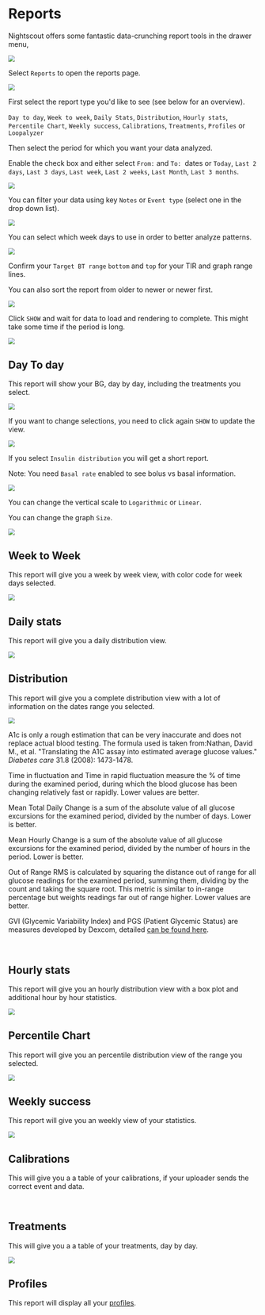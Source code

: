 # Reports

Nightscout offers some fantastic data-crunching report tools in the drawer menu, 

<img src="../img/UseNS21.png" style="zoom:80%;" />

</br>

Select `Reports` to open the reports page.

<img src="../img/Reports00.png" style="zoom:80%;" />

</br>

First select the report type you'd like to see (see below for an overview).

`Day to day`, `Week to week`, `Daily Stats`, `Distribution`, `Hourly stats`, `Percentile Chart`, `Weekly success`, `Calibrations`, `Treatments`, `Profiles` or `Loopalyzer`

Then select the period for which you want your data analyzed.

Enable the check box and either select `From:` and `To: `dates or `Today`, `Last 2 days`, `Last 3 days`, `Last week`, `Last 2 weeks`, `Last Month`, `Last 3 months`.

<img src="../img/Reports01.png" style="zoom:80%;" />

</br>

You can filter your data using key `Notes` or `Event type` (select one in the drop down list).

<img src="../img/Reports02.png" style="zoom:80%;" />

</br>

You can select which week days to use in order to better analyze patterns.

<img src="../img/Reports03.png" style="zoom:80%;" />

</br>

Confirm your `Target BT range` `bottom` and `top` for your TIR and graph range lines.

You can also sort the report from older to newer or newer first.

<img src="../img/Reports04.png" style="zoom:80%;" />

</br>

Click `SHOW` and wait for data to load and rendering to complete. This might take some time if the period is long.

<img src="../img/Reports05.png" style="zoom:80%;" />

</br>

## Day To day

This report will show your BG, day by day, including the treatments you select.

<img src="../img/Reports06.png" style="zoom:80%;" />

</br>

If you want to change selections, you need to click again `SHOW` to update the view.

<img src="../img/Reports07.png" style="zoom:80%;" />

</br>

If you select `Insulin distribution` you will get a short report.

Note: You need `Basal rate` enabled to see bolus vs basal information.

<img src="../img/Reports08.png" style="zoom:80%;" />

</br>

You can change the vertical scale to `Logarithmic` or `Linear`.

You can change the graph `Size`.

<img src="../img/Reports09.png" style="zoom:80%;" />

</br>

## Week to Week

This report will give you a week by week view, with color code for week days selected.

<img src="../img/Reports10.png" style="zoom:80%;" />

</br>

## Daily stats

This report will give you a daily distribution view.

<img src="../img/Reports11.png" style="zoom:80%;" />

</br>

## Distribution

This report will give you a complete distribution view with a lot of information on the dates range you selected.

<img src="../img/Reports12.png" style="zoom:80%;" />

A1c is only a rough estimation that can be very inaccurate and does not replace actual blood testing. The formula used is taken from:Nathan, David M., et al. "Translating the A1C assay into estimated average glucose values." *Diabetes care* 31.8 (2008): 1473-1478.

Time in fluctuation and Time in rapid fluctuation measure the % of time during the examined period, during which the blood glucose has been changing relatively fast or rapidly. Lower values are better.

Mean Total Daily Change is a sum of the absolute value of all glucose excursions for the examined period, divided by the number of days. Lower is better.

Mean Hourly Change is a sum of the absolute value of all glucose excursions for the examined period, divided by the number of hours in the period. Lower is better.

Out of Range RMS is calculated by squaring the distance out of range for all glucose readings for the examined period, summing them, dividing by the count and taking the square root. This metric is similar to in-range percentage but weights readings far out of range higher. Lower values are better.

GVI (Glycemic Variability Index) and PGS (Patient Glycemic Status) are measures developed by Dexcom, detailed [can be found here](https://web.archive.org/web/20160523152519/http://www.healthline.com/diabetesmine/a-new-view-of-glycemic-variability-how-long-is-your-line).

</br>

## Hourly stats

This report will give you an hourly distribution view with a box plot and additional hour by hour statistics.

<img src="../img/Reports13.png" style="zoom:80%;" />

</br>

## Percentile Chart

This report will give you an percentile distribution view of the range you selected.

<img src="../img/Reports16.png" style="zoom:80%;" />

</br>

## Weekly success

This report will give you an weekly view of your statistics.

<img src="../img/Reports14.png" style="zoom:80%;" />

</br>

## Calibrations

This will give you a a table of your calibrations, if your uploader sends the correct event and data.

</br>

## Treatments

This will give you a a table of your treatments, day by day.

<img src="../img/Reports15.png" style="zoom:80%;" />

</br>

## Profiles

This report will display all your [profiles](../nightscout/profile_editor.md).

</br>